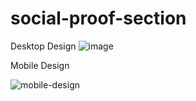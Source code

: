 # social-proof-section

Desktop Design
![image](https://user-images.githubusercontent.com/83647142/130939007-ee2a400e-cd7f-4ee9-9727-9d96c1059e97.png)

Mobile Design

![mobile-design](https://user-images.githubusercontent.com/83647142/130939304-d47b7f96-2c56-458e-9192-dfbb785a5c57.jpg)
